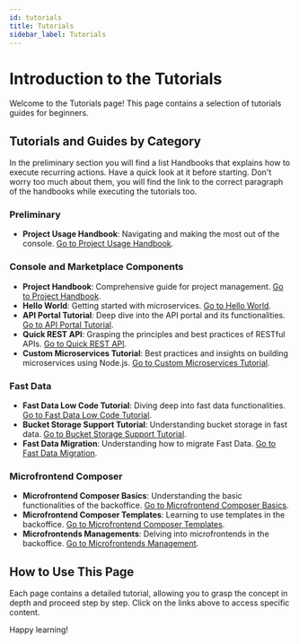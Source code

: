 ```yaml
---
id: tutorials
title: Tutorials
sidebar_label: Tutorials
---
```


# Introduction to the Tutorials

Welcome to the Tutorials page! This page contains a selection of tutorials guides for beginners.

## Tutorials and Guides by Category

In the preliminary section you will find a list Handbooks that explains how to execute recurring actions. Have a quick look at it before starting. Don't worry too much about them, you will find the link to the correct paragraph of the handbooks while executing the tutorials too.

### **Preliminary**
- **Project Usage Handbook**: Navigating and making the most out of the console. [Go to Project Usage Handbook](/getting-started/handbooks/project/usage.md).


### **Console and Marketplace Components**
- **Project Handbook**: Comprehensive guide for project management. [Go to Project Handbook](/getting-started/handbooks/project/manage.md).
- **Hello World**: Getting started with microservices. [Go to Hello World](/console/tutorials/configure-marketplace-components/microservice-hello-world.mdx).
- **API Portal Tutorial**: Deep dive into the API portal and its functionalities. [Go to API Portal Tutorial](/console/tutorials/configure-marketplace-components/api-portal.mdx).
- **Quick REST API**: Grasping the principles and best practices of RESTful APIs. [Go to Quick REST API](/console/tutorials/configure-marketplace-components/rest-api-for-crud-on-data.mdx).
- **Custom Microservices Tutorial**: Best practices and insights on building microservices using Node.js. [Go to Custom Microservices Tutorial](/console/tutorials/configure-marketplace-components/create-a-custom-microservice.mdx).


### **Fast Data**
- **Fast Data Low Code Tutorial**: Diving deep into fast data functionalities. [Go to Fast Data Low Code Tutorial](/fast_data/tutorials/low-code.mdx).
- **Bucket Storage Support Tutorial**: Understanding bucket storage in fast data. [Go to Bucket Storage Support Tutorial](/fast_data/tutorials/bucket-storage-support.mdx).
- **Fast Data Migration**: Understanding how to migrate Fast Data. [Go to Fast Data Migration](/fast_data/tutorials/migration.md).


### **Microfrontend Composer**

- **Microfrontend Composer Basics**: Understanding the basic functionalities of the backoffice. [Go to Microfrontend Composer Basics](/microfrontend-composer/tutorials/basics.mdx).
- **Microfrontend Composer Templates**: Learning to use templates in the backoffice. [Go to Microfrontend Composer Templates](/microfrontend-composer/tutorials/templates.mdx).
- **Microfrontends Managements**: Delving into microfrontends in the backoffice. [Go to Microfrontends Management](/microfrontend-composer/tutorials/microfrontends.mdx).

## How to Use This Page

Each page contains a detailed tutorial, allowing you to grasp the concept in depth and proceed step by step. Click on the links above to access specific content.

Happy learning!

